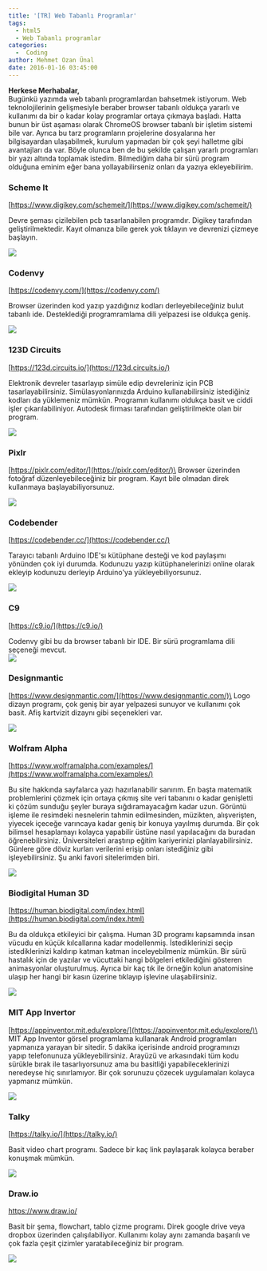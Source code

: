 ```yaml
---
title: '[TR] Web Tabanlı Programlar'
tags:
  - html5
  - Web Tabanlı programlar
categories:
  -  Coding
author: Mehmet Ozan Ünal
date: 2016-01-16 03:45:00
---
```


**Herkese Merhabalar,**\
Bugünkü yazımda web tabanlı programlardan bahsetmek istiyorum. Web
teknolojilerinin gelişmesiyle beraber browser tabanlı oldukça yararlı ve
kullanımı da bir o kadar kolay programlar ortaya çıkmaya başladı. Hatta bunun
bir üst aşaması olarak ChromeOS browser tabanlı bir işletim sistemi bile var.
Ayrıca bu tarz programların projelerine dosyalarına her bilgisayardan
ulaşabilmek, kurulum yapmadan bir çok şeyi halletme gibi avantajları da var.
Böyle olunca ben de bu şekilde çalışan yararlı programları bir yazı altında
toplamak istedim. Bilmediğim daha bir sürü program olduğuna eminim eğer bana
yollayabilirseniz onları da yazıya ekleyebilirim.

### Scheme It

[https://www.digikey.com/schemeit/](https://www.digikey.com/schemeit/)

Devre şeması çizilebilen pcb tasarlanabilen programdır. Digikey tarafından
geliştirilmektedir. Kayıt olmanıza bile gerek yok tıklayın ve devrenizi çizmeye
başlayın.

![](Capture-17a3cc.png)

### Codenvy

[https://codenvy.com/](https://codenvy.com/)

Browser üzerinden kod yazıp yazdığınız kodları derleyebileceğiniz bulut tabanlı
ide. Desteklediği programramlama dili yelpazesi ise oldukça geniş.

![](Capture-461412.png)

### 123D Circuits

[https://123d.circuits.io/](https://123d.circuits.io/)

Elektronik devreler tasarlayıp simüle edip devreleriniz için PCB
tasarlayabilirsiniz. Simülasyonlarınızda Arduino kullanabilirsiniz istediğiniz
kodları da yüklemeniz mümkün. Programın kullanımı oldukça basit ve ciddi işler
çıkarılabiliniyor. Autodesk firması tarafından geliştirilmekte olan bir program.

![](Capture2.png)

### Pixlr

[https://pixlr.com/editor/](https://pixlr.com/editor/)\
Browser üzerinden fotoğraf düzenleyebileceğiniz bir program. Kayıt bile olmadan
direk kullanmaya başlayabiliyorsunuz.

![](Capture-967383.png)

### Codebender

[https://codebender.cc/](https://codebender.cc/)

Tarayıcı tabanlı Arduino IDE'sı kütüphane desteği ve kod paylaşımı yönünden çok
iyi durumda. Kodunuzu yazıp kütüphanelerinizi online olarak ekleyip kodunuzu
derleyip Arduino'ya yükleyebiliyorsunuz.

![](Capture.png)

### C9

[https://c9.io/](https://c9.io/)

Codenvy gibi bu da browser tabanlı bir IDE. Bir sürü programlama dili seçeneği
mevcut.\
![](Capturess.png)

### Designmantic

[https://www.designmantic.com/](https://www.designmantic.com/)\
Logo dizayn programı, çok geniş bir ayar yelpazesi sunuyor ve kullanımı çok
basit. Afiş kartvizit dizaynı gibi seçenekleri var.

![](sdadds.png)

### Wolfram Alpha

[https://www.wolframalpha.com/examples/](https://www.wolframalpha.com/examples/)

Bu site hakkında sayfalarca yazı hazırlanabilir sanırım. En başta matematik
problemlerini çözmek için ortaya çıkmış site veri tabanını o kadar genişletti ki
çözüm sunduğu şeyler buraya sığdıramayacağım kadar uzun. Görüntü işleme ile
resimdeki nesnelerin tahmin edilmesinden, müzikten, alışverişten, yiyecek
içeceğe varıncaya kadar geniş bir konuya yayılmış durumda. Bir çok bilimsel
hesaplamayı kolayca yapabilir üstüne nasıl yapılacağını da buradan
öğrenebilirsiniz. Üniversiteleri araştırıp eğitim kariyerinizi
planlayabilirsiniz. Günlere göre döviz kurları verilerini erişip onları
istediğiniz gibi işleyebilirsiniz. Şu anki favori sitelerimden biri.

![](sdadad.png)

### Biodigital Human 3D

[https://human.biodigital.com/index.html](https://human.biodigital.com/index.html)

Bu da oldukça etkileyici bir çalışma. Human 3D programı kapsamında insan vücudu
en küçük kılcallarına kadar modellenmiş. İstediklerinizi seçip istediklerinizi
kaldırıp katman katman inceleyebilmeniz mümkün. Bir sürü hastalık için de
yazılar ve vücuttaki hangi bölgeleri etkilediğini gösteren animasyonlar
oluşturulmuş. Ayrıca bir kaç tık ile örneğin kolun anatomisine ulaşıp her hangi
bir kasın üzerine tıklayıp işlevine ulaşabilirsiniz.

![](Capturefsdfds.png)

### MIT App Invertor

[https://appinventor.mit.edu/explore/](https://appinventor.mit.edu/explore/)\
MIT App Inventor görsel programlama kullanarak Android programları yapmanıza
yarayan bir sitedir. 5 dakika içerisinde android programınızı yapıp telefonunuza
yükleyebilirsiniz. Arayüzü ve arkasındaki tüm kodu sürükle bırak ile
tasarlıyorsunuz ama bu basitliği yapabileceklerinizi neredeyse hiç sınırlamıyor.
Bir çok sorunuzu çözecek uygulamaları kolayca yapmanız mümkün.

![](Capturesdad.png)

### Talky

[https://talky.io/](https://talky.io/)

Basit video chart programı. Sadece bir kaç link paylaşarak kolayca beraber
konuşmak mümkün.

![](Capture-46f907.png)

### Draw.io

https://www.draw.io/

Basit bir şema, flowchart, tablo çizme programı. Direk google drive veya dropbox
üzerinden çalışılabiliyor. Kullanımı kolay aynı zamanda başarılı ve çok fazla
çeşit çizimler yaratabileceğiniz bir program.

![](Capture-a7512d.png)

